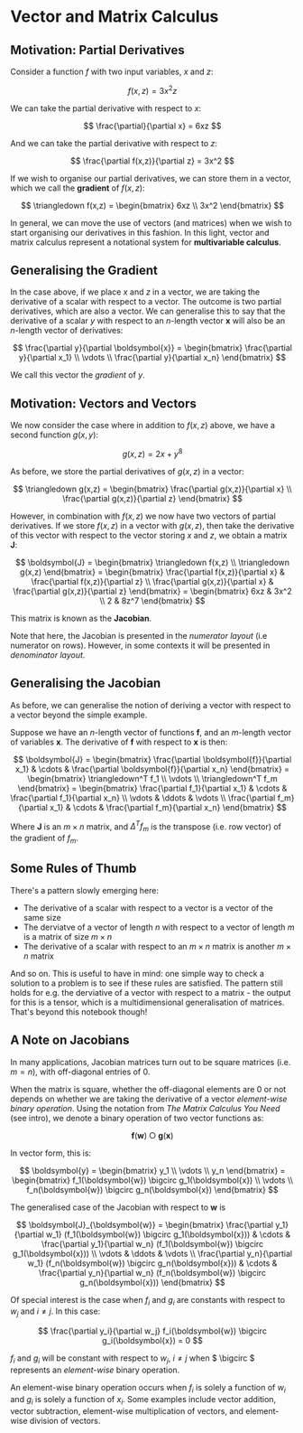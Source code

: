 # Vector and Matrix Calculus

## Motivation: Partial Derivatives

Consider a function $f$ with two input variables, $x$ and $z$:

$$ f(x,z) = 3x^2z $$

We can take the partial derivative with respect to $x$:

$$ \frac{\partial}{\partial x} = 6xz $$

And we can take the partial derivative with respect to $z$:

$$ \frac{\partial f(x,z)}{\partial z} = 3x^2 $$

If we wish to organise our partial derivatives, we can store them in a vector, which we call the **gradient** of $f(x,z)$:

$$ \triangledown f(x,z) = \begin{bmatrix} 6xz \\ 3x^2 \end{bmatrix} $$

In general, we can move the use of vectors (and matrices) when we wish to start organising our derivatives in this fashion. In this light, vector and matrix calculus represent a notational system for **multivariable calculus**.

## Generalising the Gradient

In the case above, if we place $x$ and $z$ in a vector, we are taking the derivative of a scalar with respect to a vector. The outcome is two partial derivatives, which are also a vector. We can generalise this to say that the derivative of a scalar $y$ with respect to an $n$-length vector $\boldsymbol{x}$ will also be an $n$-length vector of derivatives:

$$ \frac{\partial y}{\partial \boldsymbol{x}} = \begin{bmatrix} \frac{\partial y}{\partial x_1} \\ \vdots \\ \frac{\partial y}{\partial x_n} \end{bmatrix} $$

We call this vector the *gradient* of $y$.

## Motivation: Vectors and Vectors

We now consider the case where in addition to $f(x,z)$ above, we have a second function $g(x,y)$:

$$ g(x,z) = 2x + y^8 $$

As before, we store the partial derivatives of $g(x,z)$ in a vector:

$$ \triangledown g(x,z) = \begin{bmatrix} \frac{\partial g(x,z)}{\partial x} \\ \frac{\partial g(x,z)}{\partial z} \end{bmatrix} $$

However, in combination with $f(x,z)$ we now have two vectors of partial derivatives. If we store $f(x,z)$ in a vector with $g(x,z)$, then take the derivative of this vector with respect to the vector storing $x$ and $z$, we obtain a matrix $\boldsymbol{J}$:

$$
\boldsymbol{J} = \begin{bmatrix} \triangledown f(x,z) \\ \triangledown g(x,z) \end{bmatrix} = \begin{bmatrix} \frac{\partial f(x,z)}{\partial x} & \frac{\partial f(x,z)}{\partial z} \\ \frac{\partial g(x,z)}{\partial x} & \frac{\partial g(x,z)}{\partial z} \end{bmatrix} = \begin{bmatrix} 6xz & 3x^2 \\ 2 & 8z^7 \end{bmatrix}
$$

This matrix is known as the **Jacobian**.

Note that here, the Jacobian is presented in the *numerator layout* (i.e numerator on rows). However, in some contexts it will be presented in *denominator layout*.

## Generalising the Jacobian

As before, we can generalise the notion of deriving a vector with respect to a vector beyond the simple example.

Suppose we have an $n$-length vector of functions $\boldsymbol{f}$, and an $m$-length vector of variables $\boldsymbol{x}$. The derivative of $\boldsymbol{f}$ with respect to $\boldsymbol{x}$ is then:

$$ \boldsymbol{J} = \begin{bmatrix} \frac{\partial \boldsymbol{f}}{\partial x_1} & \cdots & \frac{\partial \boldsymbol{f}}{\partial x_n} \end{bmatrix} = \begin{bmatrix} \triangledown^T f_1 \\ \vdots \\ \triangledown^T f_m \end{bmatrix} = \begin{bmatrix} \frac{\partial f_1}{\partial x_1} & \cdots & \frac{\partial f_1}{\partial x_n} \\ \vdots & \ddots & \vdots \\ \frac{\partial f_m}{\partial x_1} & \cdots & \frac{\partial f_m}{\partial x_n} \end{bmatrix}  $$

Where $\boldsymbol{J}$ is an $m \times n$ matrix, and $\Delta^T f_m$ is the transpose (i.e. row vector) of the gradient of $f_m$.

## Some Rules of Thumb

There's a pattern slowly emerging here:

- The derivative of a scalar with respect to a vector is a vector of the same size
- The derviatve of a vector of length $n$ with respect to a vector of length $m$ is a matrix of size $m \times n$
- The derivative of a scalar with respect to an $m \times n$ matrix is another $m \times n$ matrix

And so on. This is useful to have in mind: one simple way to check a solution to a problem is to see if these rules are satisfied. The pattern still holds for e.g. the derviative of a vector with respect to a matrix - the output for this is a tensor, which is a multidimensional generalisation of matrices. That's beyond this notebook though!

## A Note on Jacobians

In many applications, Jacobian matrices turn out to be square matrices (i.e. $m=n$), with off-diagonal entries of 0.

When the matrix is square, whether the off-diagonal elements are 0 or not depends on whether we are taking the derivative of a vector *element-wise binary operation*. Using the notation from *The Matrix Calculus You Need* (see intro), we denote a binary operation of two vector functions as:

$$ \boldsymbol{f}(\boldsymbol{w}) \bigcirc \boldsymbol{g}(\boldsymbol{x}) $$

In vector form, this is:

$$ \boldsymbol{y} = \begin{bmatrix} y_1 \\ \vdots \\ y_n \end{bmatrix} = \begin{bmatrix} f_1(\boldsymbol{w}) \bigcirc g_1(\boldsymbol{x}) \\ \vdots \\ f_n(\boldsymbol{w}) \bigcirc g_n(\boldsymbol{x}) \end{bmatrix} $$

The generalised case of the Jacobian with respect to $\boldsymbol{w}$ is

$$ \boldsymbol{J}_{\boldsymbol{w}} = \begin{bmatrix} \frac{\partial y_1}{\partial w_1} (f_1(\boldsymbol{w}) \bigcirc g_1(\boldsymbol{x})) & \cdots & \frac{\partial y_1}{\partial w_n} (f_1(\boldsymbol{w}) \bigcirc g_1(\boldsymbol{x})) \\ \vdots & \ddots & \vdots \\ \frac{\partial y_n}{\partial w_1} (f_n(\boldsymbol{w}) \bigcirc g_n(\boldsymbol{x})) & \cdots & \frac{\partial y_n}{\partial w_n} (f_n(\boldsymbol{w}) \bigcirc g_n(\boldsymbol{x})) \end{bmatrix} $$

Of special interest is the case when $f_i$ and $g_i$ are constants with respect to $w_j$ and $i \neq j$. In this case:

$$ \frac{\partial y_i}{\partial w_j} f_i(\boldsymbol{w}) \bigcirc g_i(\boldsymbol{x}) = 0 $$

$f_i$ and $g_i$ will be constant with respect to $w_j$, $i \neq j$ when $ \bigcirc $ represents an *element-wise* binary operation.

An element-wise binary operation occurs when $f_i$ is solely a function of $w_i$ and $g_i$ is solely a function of $x_i$. Some examples include vector addition, vector subtraction, element-wise multiplication of vectors, and element-wise division of vectors.
